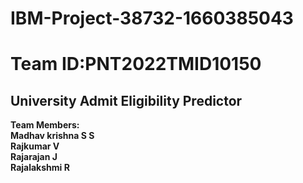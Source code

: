 # IBM-Project-38732-1660385043

<h1>Team ID:PNT2022TMID10150<br></h1>
<h2>University Admit Eligibility Predictor<br></h2>

<b>Team Members:<br>
Madhav krishna S S <br>
Rajkumar V <br>
Rajarajan J <br>
Rajalakshmi R <br>
